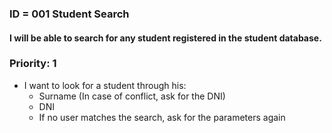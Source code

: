### **ID** = 001 **Student Search**

#### I will be able to search for any student registered in the student database.

### **Priority**: 1

* I want to look for a student through his:
  * Surname (In case of conflict, ask for the DNI)
  * DNI
  * If no user matches the search, ask for the parameters again

